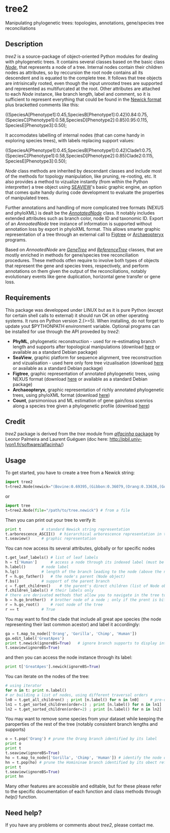# tree2
Manipulating phylogenetic trees: topologies, annotations, gene/species tree reconciliations

Description
-----------

*tree2* is a source-package of object-oriented Python modules for dealing with phylogenetic trees. It contains several classes based on the basic class [*Node*](https://github.com/flass/tree2/blob/master/Node.py), that represents a node of a tree. Internal nodes contain their children nodes as attributes, so by reccursion the root node contains all its descendent and is equated to the complete tree. It follows that tree objects are intrisincally rooted, even though the input unrooted trees are supported and represented as multifurcated at the root. Other attributes are attached to each *Node* instance, like branch length, label and comment, so it is sufficient to represent everything that could be found in the [Newick format](http://evolution.genetics.washington.edu/phylip/newicktree.html) plus bracketted comments like this:

((SpeciesA[Phenotype1]:0.45,SpeciesB[Phenotype1]:0.42)0.84:0.75,(SpeciesC[Phenotype1]:0.58,SpeciesD[Phenotype2]:0.85)0.95:0.115, SpeciesE[Phenotype3]:0.50);

It accomodates labelling of internal nodes (that can come handy in exploring species trees), with labels replacing support values:

((SpeciesA[Phenotype1]:0.45,SpeciesB[Phenotype1]:0.42)Clade1:0.75,(SpeciesC[Phenotype1]:0.58,SpeciesD[Phenotype2]:0.85)Clade2:0.115, SpeciesE[Phenotype3]:0.50);

*Node* class methods are inherited by descendant classes and include most of the methods for topology manipulation, like pruning, re-rooting, etc. It also provides a method to vizualize instantly (from within the Python interpretter) a tree object using [SEAVIEW](http://doua.prabi.fr/software/seaview)'s basic graphic engine, an option that comes quite handy during code development to evaluate the properties of manipulated trees.

Further annotations and handling of more complicated tree formats (NEXUS and phyloXML) is dealt be the [*AnnotatedNode*](https://github.com/flass/tree2/blob/master/AnnotatedNode.py) class. It notably includes extended attributes such as branch color, node ID and taxonomic ID. Export of an *AnnoatedNode* tree instance of information is supported without annotation loss by export in phyloXML format. This allows smarter graphic representation of a tree through an external call to [Figtree](http://tree.bio.ed.ac.uk/software/figtree/) or [Archaeopteryx](https://sites.google.com/site/cmzmasek/home/software/archaeopteryx) programs.

Based on *AnnoatedNode* are [*GeneTree*](https://github.com/flass/tree2/blob/master/GeneTree.py) and [*ReferenceTree*](https://github.com/flass/tree2/blob/master/ReferenceTree.py) classes, that are mostly enriched in methods for gene/species tree reconciliation procedures. These methods otfen require to involve both types of objects that represent the gene and species trees, respectively, and perform annotations on them given the output of the reconciliations, notably evolutionary events like gene duplication, horizontal gene transfer or gene loss.


Requirements 
------------

This package was developped under LINUX but as it is pure Python (except for certain shell calls to external) it should run OK on other operating systems. It runs on Python version 2.(>=5).
When installing, do not forget to update yout $PYTHONPATH environment variable.
Optional programs can be installed for use through the API proveded by *tree2*:
- **PhyML**, phylogenetic reconstruction - used for re-estimating branch length and supports after topological manipulations (download [here](http://www.atgc-montpellier.fr/phyml/binaries.php) or available as a standard Debian package)
- **SeaView**, graphic platform for sequence alignment, tree reconstruction and vizualisation - used here only fore tree vizualisation (download [here](http://doua.prabi.fr/software/seaview) or available as a standard Debian package)
- **Figtree**,  graphic representation of annotated phylogenetic trees, using NEXUS format (download [here](http://tree.bio.ed.ac.uk/software/figtree/) or available as a standard Debian package)
- **Archaeopteryx**, graphic representation of richly annotated phylogenetic trees, using phyloXML format (download [here](https://sites.google.com/site/cmzmasek/home/software/archaeopteryx))
- **Count**, parsimonious and ML estimation of gene gain/loss scenrios along a species tree given a phylogenetic profile (download [here](http://www.iro.umontreal.ca/~csuros/gene_content/count.html))

Credit
------

*tree2* package is derived from the *tree* module from [*alfacinha* package](https://github.com/leonorpalmeira/alfacinha) by Leonor Palmeira and Laurent Guéguen (doc here: http://pbil.univ-lyon1.fr/software/alfacinha/)


Usage
-----

To get started, you have to create a tree from a Newick string:

```python
import tree2
t=tree2.Node(newick="(Bovine:0.69395,(Gibbon:0.36079,(Orang:0.33636,(Gorilla:0.17147,(Chimp:0.19268, Human:0.11927)0.89:0.08386)0.94:0.06124)0.94:0.15057)0.90:0.54939,Mouse:1.21460)0.86:0.10;") # typped in
```
or
```python
import tree
t=tree2.Node(file="/path/to/tree.newick") # from a file
```

Then you can print out your tree to verify it:
```python
print t			# standard Newick string representation
t.arborescence_ASCII()	# hierarchical arborescence representation in text mode
t.seaview()		# graphic representation
```

You can now access its several attributes, globally or for specific nodes
```python
t.get_leaf_labels()	# list of leaf labels
h = t['Human']		# access a node through its indexed label (must be unique)
h.label()		# node label
h.lg()			# length of the branch leading to the node (above the node)
f = h.go_father()	# the node's parent (Node object)
f.bs()			# support of the parent branch
c = f.get_children()	# the parent's direct children (list of Node objects)
f.children_labels()	# their labels only
# there are derivated methods that allow you to navigate in the tree too
b = h.go_brother()	# brother node of a node ; only if the prent is bifurcated!
r = h.go_root()		# root node of the tree
r == t			# True
```

You may want to find the clade that include all great ape species (the node representing their last common acestor) and label it accordingly:
```python
ga = t.map_to_node(['Orang', 'Gorilla', 'Chimp', 'Human'])
ga.edit_label('GreatApes')
print t.newick(ignoreBS=True)	# ignore branch supports to display internal node labels
t.seaview(ignoreBS=True)
```
and then you can access the node instance through its label:
```python
print t['GreatApes'].newick(ignoreBS=True)
```

You can iterate on the nodes of the tree:
```python
# using iterator
for n in t: print n.label()
# or building a list of nodes, using different traversal orders
ln0 = t.get_all_children() ; print [n.label() for n in ln0]		# pre-oder traversal (classic root-to-leaves exploration)
ln1 = t.get_sorted_children(order=1) ; print [n.label() for n in ln1]	# ordered by decreasing depth (i.e. increasing node distance from root)
ln2 = t.get_sorted_children(order=2) ; print [n.label() for n in ln2]		# post-oder traversal (exploration of each group of leaves, then the nodes above)
```

You may want to remove some species from your dataset while keeping the paroperties of the rest of the tree (notably consistent branch lengths and supports)

```python
o = t.pop('Orang') # prune the Orang branch identified by its label
print o
print t
t.seaview(ignoreBS=True)
ho = t.map_to_node(['Gorilla', 'Chimp', 'Human']) # identify the node of the Homininae clade
hn = t.pop(ho) # prune the Homininae branch identified by its obect reference
print t
t.seaview(ignoreBS=True)
print hn
```

Many other features are accessible and editable, but for these please refer to the specific documentation of each function and class methods through *help()* function.

Need help?
-----------

If you have any problems or comments about *tree2*, please contact me.
